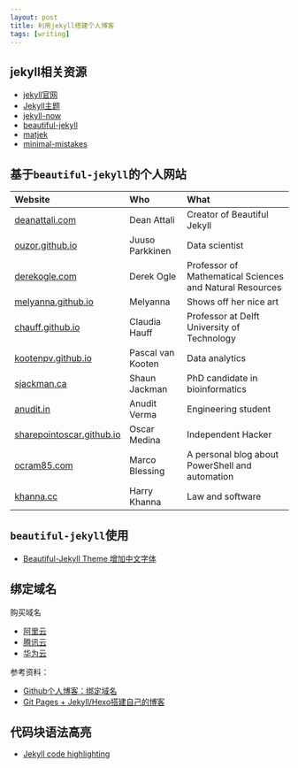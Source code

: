 ```yaml
---
layout: post
title: 利用jekyll搭建个人博客
tags: [writing]
---
```


## jekyll相关资源

- [jekyll官网](https://jekyllrb.com/)
- [Jekyll主题](http://jekyllthemes.org/)
- [jekyll-now](https://github.com/barryclark/jekyll-now)
- [beautiful-jekyll](https://github.com/daattali/beautiful-jekyll)
- [matjek](https://github.com/ShawnTeoh/matjek)
- [minimal-mistakes](https://github.com/mmistakes/minimal-mistakes)

## 基于`beautiful-jekyll`的个人网站

| Website | Who | What |
| :------ |:--- | :--- |
| [deanattali.com](https://deanattali.com) | Dean Attali | Creator of Beautiful Jekyll |
| [ouzor.github.io](http://ouzor.github.io) | Juuso Parkkinen | Data scientist |
| [derekogle.com](http://derekogle.com/) | Derek Ogle | Professor of Mathematical Sciences and Natural Resources |
| [melyanna.github.io](http://melyanna.github.io/) | Melyanna | Shows off her nice art |
| [chauff.github.io](http://chauff.github.io/) | Claudia Hauff | Professor at Delft University of Technology |
| [kootenpv.github.io](http://kootenpv.github.io/) | Pascal van Kooten | Data analytics |
| [sjackman.ca](http://sjackman.ca) | Shaun Jackman | PhD candidate in bioinformatics |
| [anudit.in](http://www.anudit.in/) | Anudit Verma | Engineering student |
| [sharepointoscar.github.io](http://sharepointoscar.github.io) | Oscar Medina | Independent Hacker |
| [ocram85.com](https://ocram85.com) | Marco Blessing | A personal blog about PowerShell and automation |
| [khanna.cc](https://khanna.cc/) | Harry Khanna | Law and software |

## `beautiful-jekyll`使用

- [Beautiful-Jekyll Theme 增加中文字体](https://www.jianshu.com/p/03eb4c318629)

## 绑定域名

购买域名
- [阿里云](https://wanwang.aliyun.com/domain/?spm=5176.8006371.1007.dnetcndomain.q1ys4x)
- [腾讯云](https://cloud.tencent.com/act/domainsales?fromSource=gwzcw.2046461.2046461.2046461&utm_medium=cpc&utm_id=gwzcw.2046461.2046461.2046461)
- [华为云](https://www.huaweicloud.com/product/domain.html?utm_source=baidu-b&utm_medium=cpc&utm_campaign=CP-YMYWZ-%E5%9F%9F%E5%90%8D%E6%B3%A8%E5%86%8C&utm_content=CP-YMYWZ-%E5%9F%9F%E5%90%8D%E6%B3%A8%E5%86%8C-%E8%B4%AD%E4%B9%B0&utm_term=%E5%9F%9F%E5%90%8D%E8%B4%AD%E4%B9%B0#anchor_domain)

参考资料：
- [Github个人博客：绑定域名](https://blog.csdn.net/heimu24/article/details/81159099)
- [Git Pages + Jekyll/Hexo搭建自己的博客](https://blog.csdn.net/muzilanlan/article/details/81542917)

## 代码块语法高亮

- [Jekyll code highlighting](https://yaitloutou.github.io/blog/2017/01/22/jekyll-code-highlighting/)


